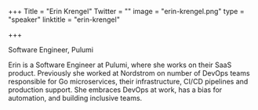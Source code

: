 +++
Title = "Erin Krengel"
Twitter = ""
image = "erin-krengel.png"
type = "speaker"
linktitle = "erin-krengel"

+++

Software Engineer, Pulumi

Erin is a Software Engineer at Pulumi, where she works on their SaaS product. Previously she worked at Nordstrom on number of DevOps teams responsible for Go microservices, their infrastructure, CI/CD pipelines and production support. She embraces DevOps at work, has a bias for automation, and building inclusive teams.
